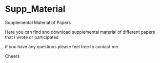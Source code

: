# Supp_Material
Supplemental Material of Papers

Here you can find and download supplemental material of different papers that I wrote or participated


if you have any questions please feel free to contact me 


Cheers
